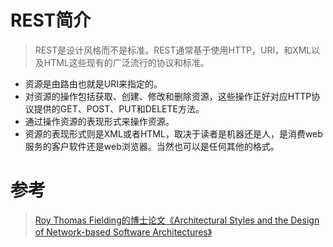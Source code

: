 # REST简介
> REST是设计风格而不是标准。REST通常基于使用HTTP，URI，和XML以及HTML这些现有的广泛流行的协议和标准。
* 资源是由路由也就是URI来指定的。
* 对资源的操作包括获取、创建、修改和删除资源，这些操作正好对应HTTP协议提供的GET、POST、PUT和DELETE方法。
* 通过操作资源的表现形式来操作资源。
* 资源的表现形式则是XML或者HTML，取决于读者是机器还是人，是消费web服务的客户软件还是web浏览器。当然也可以是任何其他的格式。



















# 参考
> [Roy Thomas Fielding的博士论文《Architectural Styles and the Design of Network-based Software Architectures》](http://www.ics.uci.edu/~fielding/pubs/dissertation/top.htm)
